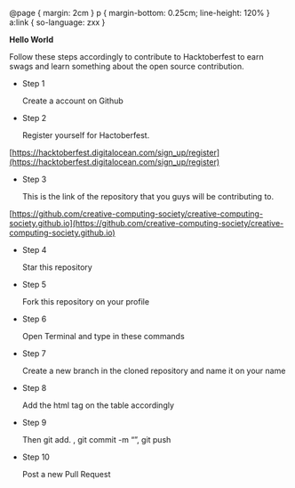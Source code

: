 @page { margin: 2cm }
		p { margin-bottom: 0.25cm; line-height: 120% }
		a:link { so-language: zxx }
	

**Hello
World**

Follow these steps
accordingly to contribute to Hacktoberfest to earn swags and learn
something about the open source contribution.

- Step 1 
	 

	Create a account on
Github

- Step 2 

	Register yourself
for Hactoberfest.

[https://hacktoberfest.digitalocean.com/sign_up/register](https://hacktoberfest.digitalocean.com/sign_up/register)

- Step 3 

	This is the link of
the repository that you guys will be contributing to.

[https://github.com/creative-computing-society/creative-computing-society.github.io](https://github.com/creative-computing-society/creative-computing-society.github.io)

- Step 4 

	Star this
repository

- Step 5 

	Fork this
repository on your profile

- Step 6 

	Open Terminal and
type in these commands

- Step 7 

	Create a new branch
in the cloned repository and name it on your name

- Step 8 
	 

	Add the html tag on
the table accordingly

- Step 9 

	Then git add. , git
commit -m “”, git push

- Step 10 

	Post a new Pull
Request
